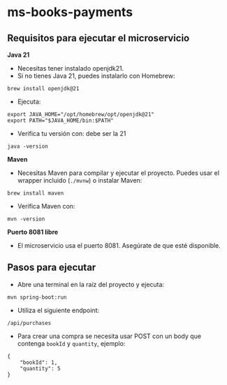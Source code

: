 # ms-books-payments

## Requisitos para ejecutar el microservicio
**Java 21**
- Necesitas tener instalado openjdk21.
- Si no tienes Java 21, puedes instalarlo con Homebrew:

```
brew install openjdk@21
```
- Ejecuta:
```
export JAVA_HOME="/opt/homebrew/opt/openjdk@21"
export PATH="$JAVA_HOME/bin:$PATH"
```
- Verifica tu versión con: debe ser la 21
 ```
 java -version
 ```

**Maven**
- Necesitas Maven para compilar y ejecutar el proyecto. Puedes usar el wrapper incluido (`./mvnw`) o instalar Maven:
```
brew install maven
```
- Verifica Maven con:
```
mvn -version
```

**Puerto 8081 libre**
- El microservicio usa el puerto 8081. Asegúrate de que esté disponible.

## Pasos para ejecutar

- Abre una terminal en la raíz del proyecto y ejecuta:
```
mvn spring-boot:run
```

- Utiliza el siguiente endpoint:
```
/api/purchases
```
- Para crear una compra se necesita usar POST con un body que contenga `bookId` y `quantity`, ejemplo: 

```
{
    "bookId": 1,
    "quantity": 5
}
```